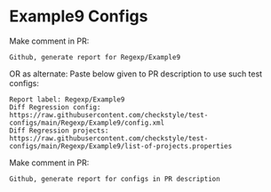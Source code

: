 # Example9 Configs
Make comment in PR:
```
Github, generate report for Regexp/Example9
```
OR as alternate:
Paste below given to PR description to use such test configs:
```
Report label: Regexp/Example9
Diff Regression config: https://raw.githubusercontent.com/checkstyle/test-configs/main/Regexp/Example9/config.xml
Diff Regression projects: https://raw.githubusercontent.com/checkstyle/test-configs/main/Regexp/Example9/list-of-projects.properties
```
Make comment in PR:
```
Github, generate report for configs in PR description
```
